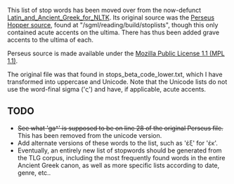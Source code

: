 This list of stop words has been moved over from the now-defunct [Latin\_and\_Ancient\_Greek\_for\_NLTK](https://github.com/kylepjohnson/Latin_and_Ancient_Greek_for_NLTK/tree/master/stop). Its original source was the [Perseus Hopper source](http://sourceforge.net/projects/perseus-hopper), found at "/sgml/reading/build/stoplists", though this only contained acute accents on the ultima. There has thus been added grave accents to the ultima of each.


Perseus source is made available under the [Mozilla Public License 1.1 (MPL 1.1)](http://www.mozilla.org/MPL/1.1/).

The original file was that found in stops\_beta\_code\_lower.txt, which I have transformed into uppercase and Unicode. Note that the Unicode lists do not use the word-final sigma ('ς') and have, if applicable, acute accents.

TODO
----

- ~~See what 'ga^' is supposed to be on line 28 of the original Perseus file.~~ This has been removed from the unicode version.
- Add alternate versions of these words to the list, such as 'ἐξ' for 'ἐκ'.
- Eventually, an entirely new list of stopwords should be generated from the TLG corpus, including the most frequently found words in the entire Ancient Greek canon, as well as more specific lists according to date, genre, etc..
